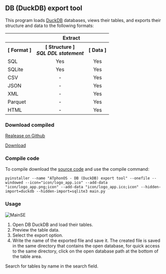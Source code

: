 ## DB (DuckDB) export tool 
This program loads [DuckDB](https://github.com/duckdb/duckdb "Title") databases, views their tables, and exports their structure and data to the following formats:
<table>
        <tr>
            <th></th>
           <th colspan="2">Extract</th>
        </tr>
        <tr>
            <th>[ Format ]</th>
            <th>[ Structure ]<br> <em>SQL DDL statement</em></th>
            <th> [ Data ]</th>
        </tr>
        <tr>
            <td>SQL</td>
            <td align="center">Yes</td>
           <td align="center">Yes</td>
        </tr>
        <tr>
            <td>SQLite</td>
            <td align="center">Yes</td>
            <td align="center">Yes</td>
        </tr>
        <tr>
            <td>CSV</td>
            <td align="center">-</td>
            <td align="center">Yes</td>
        </tr>
        <tr>
            <td>JSON</td>
            <td align="center">-</td>
            <td align="center">Yes</td>
        </tr>
        <tr>
            <td>XML</td>
            <td align="center">-</td>
            <td align="center">Yes</td>
        </tr>
        <tr>
            <td>Parquet</td>
            <td align="center">-</td>
            <td align="center">Yes</td>
        </tr>
        <tr>
            <td>HTML</td>
            <td align="center">-</td>
            <td align="center">Yes</td>
        </tr>
     </table>

     
### Download compiled

[Realease on Github](https://github.com/ATphonOS/DB_DuckDB_export_tool/releases/tag/v1.0.0)

[Download](https://github.com/ATphonOS/DB_DuckDB_export_tool/releases/download/v1.0.0/ATphonOS.-.DB.DuckDB.export.tool.exe)

 ### Compile code  

To compile download the [source code](https://github.com/ATphonOS/DB_DuckDB_export_tool/archive/refs/tags/v1.0.0.zip) and use the compile command:

`
pyinstaller --name "ATphonOS - DB (DuckDB) export tool" --onefile --windowed --icon="icon/logo_app.ico" --add-data "icon/logo_app.png;icon" --add-data "icon/logo_app.ico;icon" --hidden-import=duckdb --hidden-import=sqlite3 main.py
`

 ### Usage
 
![MainSE](https://github.com/user-attachments/assets/6e787e52-19e3-4e36-bfc1-f017564dc3da)

 1. Open DB DuckDB and load their tables.
 2. Preview the table data.
 3. Select the export option.
 4. Write the name of the exported file and save it.
The created file is saved in the same directory that contains the open database, for quick access to the same directory, click on the open database path at the bottom of the table area.

Search for tables by name in the search field.
